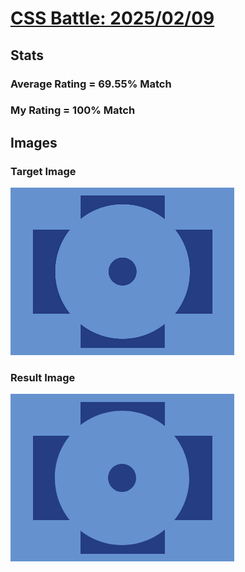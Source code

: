 # [CSS Battle: 2025/02/09](https://cssbattle.dev/play/z9kr3x6xxNNMIUWrRC7K)

## Stats

### Average Rating = 69.55% Match

### My Rating = 100% Match

## Images

### Target Image

![](./images/target.png)

### Result Image

![](./images/result.png)
